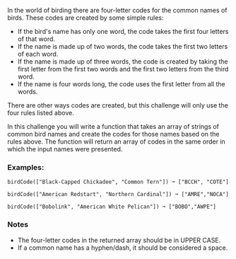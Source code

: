 In the world of birding there are four-letter codes for the common names of birds. These codes are created by some simple rules:

*   If the bird's name has only one word, the code takes the first four letters of that word.
*   If the name is made up of two words, the code takes the first two letters of each word.
*   If the name is made up of three words, the code is created by taking the first letter from the first two words and the first two letters from the third word.
*   If the name is four words long, the code uses the first letter from all the words.

There are other ways codes are created, but this challenge will only use the four rules listed above.

In this challenge you will write a function that takes an array of strings of common bird names and create the codes for those names based on the rules above. The function will return an array of codes in the same order in which the input names were presented.


### Examples: ###
    birdCode(["Black-Capped Chickadee", "Common Tern"]) ➞ ["BCCH", "COTE"]

    birdCode(["American Redstart", "Northern Cardinal"]) ➞ ["AMRE","NOCA"]

    birdCode(["Bobolink", "American White Pelican"]) ➞ ["BOBO","AWPE"]


### Notes ###
*   The four-letter codes in the returned array should be in UPPER CASE.
*   If a common name has a hyphen/dash, it should be considered a space.